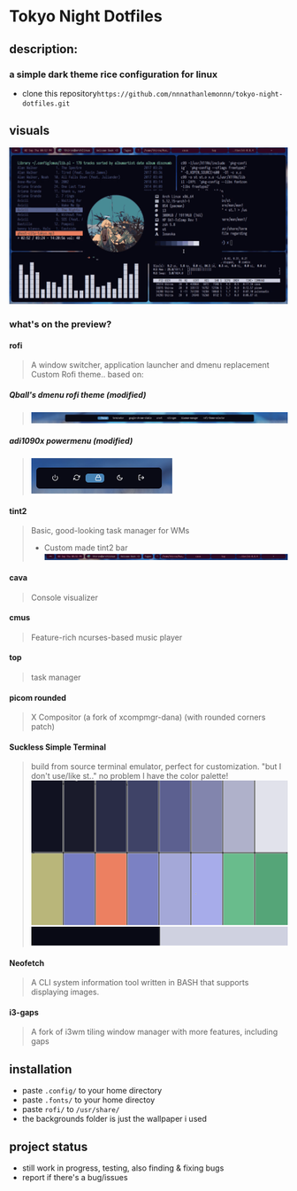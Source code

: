 # Tokyo Night Dotfiles
## description:
### a simple dark theme rice configuration for linux

- clone this repository```https://github.com/nnnathanlemonnn/tokyo-night-dotfiles.git```

## visuals
![gif](assets/preview.gif)
### what's on the preview?

#### rofi 
> A window switcher, application launcher and dmenu replacement
> Custom Rofi theme.. based on: 

##### Qball's dmenu rofi theme (modified)
> ![rofi](assets/rofidark10.png)

##### adi1090x powermenu (modified)
> ![powermenu](assets/rofipowmen10dark.png)

#### tint2
> Basic, good-looking task manager for WMs
>-	 Custom made tint2 bar
 ![tint2](assets/tint2.png)	 

#### cava 
>Console visualizer

#### cmus
>Feature-rich ncurses-based music player

#### top
> task manager

#### picom rounded
> X Compositor (a fork of xcompmgr-dana) (with rounded corners patch)

#### Suckless Simple Terminal
> build from source terminal emulator, perfect for customization.
> "but I don't use/like st.." no problem I have the color palette!
> ![color palette](backgrounds/cp.png)
> ![foreground background and cursor](backgrounds/fgbgcs.png)

#### Neofetch 
> A CLI system information tool written in BASH that supports displaying images.

#### i3-gaps
>A fork of i3wm tiling window manager with more features, including gaps

## installation
- paste ```.config/``` to your home directory
- paste ```.fonts/``` to your home directoy
- paste ```rofi/``` to ```/usr/share/```
- the backgrounds folder is just the wallpaper i used

## project status
- still work in progress, testing, also finding & fixing bugs
- report if there's a bug/issues
 






